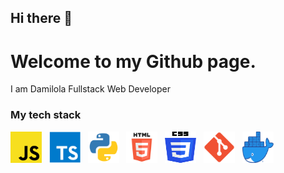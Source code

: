 ## Hi there 👋

# Welcome to my Github page.
I am Damilola
Fullstack Web Developer




### My tech stack

<img src="/img/js.png" alt="js" width="50" height="50"/> &nbsp; <img src="/img/typescript.png" alt="typescript" width="50" height="50"/> &nbsp;  <img src="/img/python.png" alt="python" width="50" height="50"/> &nbsp;  <img src="/img/html.png" alt="html" width="50" height="50"/> &nbsp; <img src="/img/css.png" alt="css" width="50" height="50"/> &nbsp; <img src="/img/git.png" alt="git" width="50" height="50"/> &nbsp; <img src="/img/docker.png" alt="docker" width="50" height="50"/>

<!--
**john9384/john9384** is a ✨ _special_ ✨ repository because its `README.md` (this file) appears on your GitHub profile.

Here are some ideas to get you started:

- 🔭 I’m currently working on ...
- 🌱 I’m currently learning ...
- 👯 I’m looking to collaborate on ...
- 🤔 I’m looking for help with ...
- 💬 Ask me about ...
- 📫 How to reach me: ...
- 😄 Pronouns: ...
- ⚡ Fun fact: ...
-->
